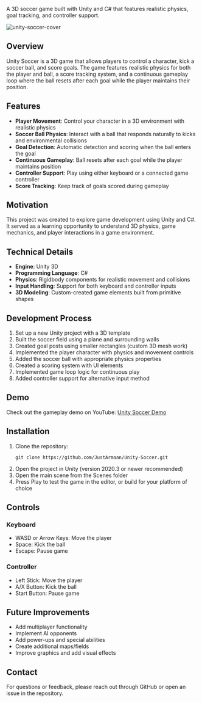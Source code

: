 A 3D soccer game built with Unity and C# that features realistic physics, goal tracking, and controller support.

![unity-soccer-cover](https://github.com/user-attachments/assets/155e3b91-c974-4f7f-9297-fc4d4d131812)

## Overview

Unity Soccer is a 3D game that allows players to control a character, kick a soccer ball, and score goals. The game features realistic physics for both the player and ball, a score tracking system, and a continuous gameplay loop where the ball resets after each goal while the player maintains their position.

## Features

- **Player Movement**: Control your character in a 3D environment with realistic physics
- **Soccer Ball Physics**: Interact with a ball that responds naturally to kicks and environmental collisions
- **Goal Detection**: Automatic detection and scoring when the ball enters the goal
- **Continuous Gameplay**: Ball resets after each goal while the player maintains position
- **Controller Support**: Play using either keyboard or a connected game controller
- **Score Tracking**: Keep track of goals scored during gameplay

## Motivation

This project was created to explore game development using Unity and C#. It served as a learning opportunity to understand 3D physics, game mechanics, and player interactions in a game environment.

## Technical Details

- **Engine**: Unity 3D
- **Programming Language**: C#
- **Physics**: Rigidbody components for realistic movement and collisions
- **Input Handling**: Support for both keyboard and controller inputs
- **3D Modeling**: Custom-created game elements built from primitive shapes

## Development Process

1. Set up a new Unity project with a 3D template
2. Built the soccer field using a plane and surrounding walls
3. Created goal posts using smaller rectangles (custom 3D mesh work)
4. Implemented the player character with physics and movement controls
5. Added the soccer ball with appropriate physics properties
6. Created a scoring system with UI elements
7. Implemented game loop logic for continuous play
8. Added controller support for alternative input method

## Demo

Check out the gameplay demo on YouTube: [Unity Soccer Demo](https://youtu.be/rckmF3Ejz9I)

## Installation

1. Clone the repository:
   ```
   git clone https://github.com/JustArmaan/Unity-Soccer.git
   ```
2. Open the project in Unity (version 2020.3 or newer recommended)
3. Open the main scene from the Scenes folder
4. Press Play to test the game in the editor, or build for your platform of choice

## Controls

### Keyboard
- WASD or Arrow Keys: Move the player
- Space: Kick the ball
- Escape: Pause game

### Controller
- Left Stick: Move the player
- A/X Button: Kick the ball
- Start Button: Pause game

## Future Improvements

- Add multiplayer functionality
- Implement AI opponents
- Add power-ups and special abilities
- Create additional maps/fields
- Improve graphics and add visual effects

## Contact

For questions or feedback, please reach out through GitHub or open an issue in the repository.
